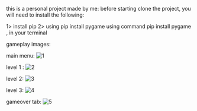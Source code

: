 this is a personal project made by me:
before starting clone the project, you will need to install the following:

1> install pip 
2> using pip install pygame using command pip install pygame , in your terminal

gameplay images:

main menu:
![1](https://user-images.githubusercontent.com/72903849/154151994-4a774f1f-ae33-4bd8-8cc7-139df2259dd4.png)

level 1 :
![2](https://user-images.githubusercontent.com/72903849/154152064-5a191388-f5b9-4f2a-bad9-26abe4968f25.png)

level 2:
![3](https://user-images.githubusercontent.com/72903849/154152082-5751e9ac-0df3-432c-a954-391f6d3fb942.png)

level 3:
![4](https://user-images.githubusercontent.com/72903849/154152121-2e722ba9-4785-45a1-9174-6b97fbe022b8.png)

gameover tab:
![5](https://user-images.githubusercontent.com/72903849/154152232-921e83dc-34e9-46ff-a2e3-51e96cfa0632.png)
